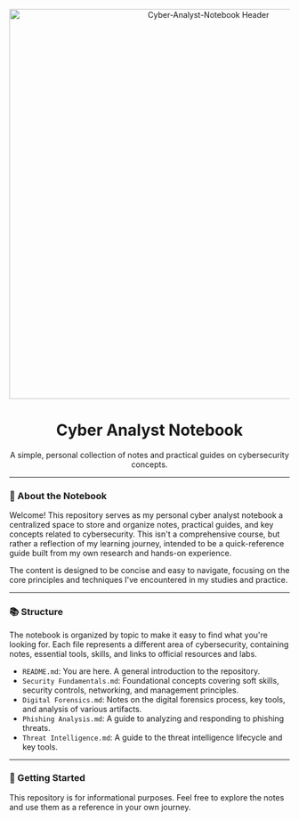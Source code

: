 <p align="center">
  <img src="https://github.com/Kan4sS/Cyber-Analyst-Notebook/" alt="Cyber-Analyst-Notebook Header" width="700"/>
</p>

<h1 align="center">Cyber Analyst Notebook</h1>

<p align="center">
  A simple, personal collection of notes and practical guides on cybersecurity concepts.
</p>

---

### 📝 About the Notebook

Welcome! This repository serves as my personal cyber analyst notebook a centralized space to store and organize notes, practical guides, and key concepts related to cybersecurity. 
This isn't a comprehensive course, but rather a reflection of my learning journey, intended to be a quick-reference guide built from my own research and hands-on experience.

The content is designed to be concise and easy to navigate, focusing on the core principles and techniques I've encountered in my studies and practice.

---

### 📚 Structure

The notebook is organized by topic to make it easy to find what you're looking for. Each file represents a different area of cybersecurity, containing notes, essential tools, skills, and links to official resources and labs.

* `README.md`: You are here. A general introduction to the repository.
* `Security Fundamentals.md`: Foundational concepts covering soft skills, security controls, networking, and management principles.
* `Digital Forensics.md`: Notes on the digital forensics process, key tools, and analysis of various artifacts.
* `Phishing Analysis.md`: A guide to analyzing and responding to phishing threats.
* `Threat Intelligence.md`: A guide to the threat intelligence lifecycle and key tools.

---

### 🚀 Getting Started

This repository is for informational purposes. Feel free to explore the notes and use them as a reference in your own journey.
